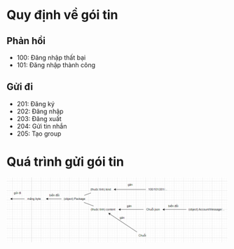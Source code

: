 # Quy định về gói tin
## Phản hồi
- 100: Đăng nhập thất bại
- 101: Đăng nhập thành công
## Gửi đi
- 201: Đăng ký
- 202: Đăng nhập
- 203: Đăng xuất
- 204: Gửi tin nhắn
- 205: Tạo group
# Quá trình gửi gói tin
![Alt-text](quytrinhguigoitin.png "Quy trình gửi gói tin")
                        
        
